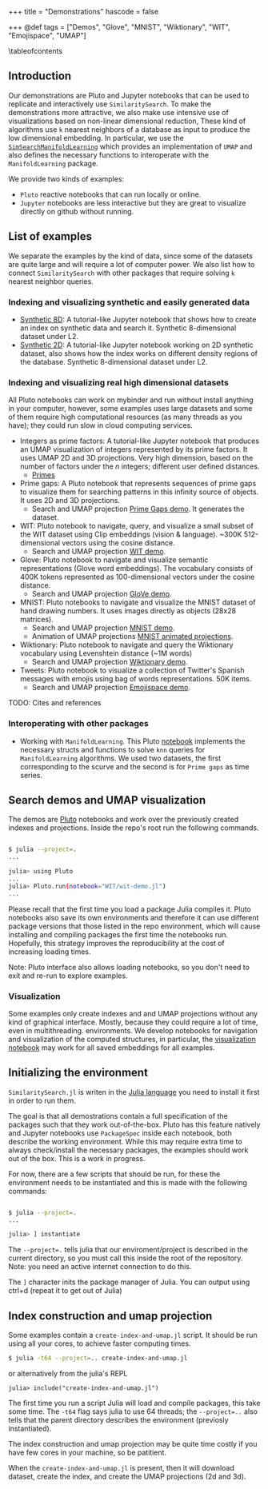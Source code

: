 +++
title = "Demonstrations"
hascode = false

+++
@def tags = ["Demos", "Glove", "MNIST", "Wiktionary", "WIT", "Emojispace", "UMAP"]

\tableofcontents

## Introduction

Our demonstrations are Pluto and Jupyter notebooks that can be used to replicate and interactively use `SimilaritySearch`.
To make the demonstrations more attractive, we also make use intensive use of visualizations based on non-linear dimensional reduction,
These kind of algorithms use `k` nearest neighbors of a database as input to produce the low dimensional embedding.
In particular, we use the [`SimSearchManifoldLearning`](https://github.com/sadit/SimSearchManifoldLearning.jl) which 
provides an implementation of `UMAP` and also defines the necessary functions to interoperate with the `ManifoldLearning` package.

We provide two kinds of examples:
- `Pluto` reactive notebooks that can run locally or online.
- `Jupyter` notebooks are less interactive but they are great to visualize directly on github without running.


## List of examples
We separate the examples by the kind of data, since some of the datasets are quite large and will require a lot of computer power. We also list how to connect `SimilaritySearch` with other packages that require solving `k` nearest neighbor queries.

### Indexing and visualizing synthetic and easily generated data 

- [Synthetic 8D](https://github.com/sadit/SimilaritySearchDemos/blob/main/synthetic/random-dataset.ipynb): A tutorial-like Jupyter notebook that shows how to create an index on synthetic data and search it. Synthetic 8-dimensional dataset under L2.
- [Synthetic 2D](https://github.com/sadit/SimilaritySearchDemos/blob/main/synthetic/2d.ipynb): A tutorial-like Jupyter notebook working on 2D synthetic dataset, also shows how the index works on different density regions of the database. Synthetic 8-dimensional dataset under L2.

### Indexing and visualizing real high dimensional datasets

All Pluto notebooks can work on mybinder and run without install anything in your computer, however, some examples uses large datasets and some of them require high computational resources (as many threads as you have); they could run slow in cloud computing services.

- Integers as prime factors: A tutorial-like Jupyter notebook that produces an UMAP visualization of integers represented by its prime factors. It uses UMAP 2D and 3D projections. Very high dimension, based on the number of factors under the $n$ integers; different user defined distances.
    - [Primes](https://github.com/sadit/SimilaritySearchDemos/blob/main/primes/primes-umap.ipynb)
- Prime gaps: A Pluto notebook that represents sequences of prime gaps to visualize them for searching patterns in this infinity source of objects. It uses 2D and 3D projections.
    - Search and UMAP projection [Prime Gaps demo](/demos-pluto/primegaps-demo.jl/). It generates the dataset.
- WIT: Pluto notebook to navigate, query, and visualize a small subset of the WIT dataset using Clip embeddings (vision \& language). ~300K 512-dimensional vectors using the cosine distance. 
    - Search and UMAP projection [WIT demo](/demos-pluto/wit-demo.jl/).
- Glove: Pluto notebook to navigate and visualize semantic representations (Glove word embeddings). The vocabulary consists of 400K tokens represented as 100-dimensional vectors under the cosine distance.
    - Search and UMAP projection [GloVe demo](/demos-pluto/glove-demo.jl/).
- MNIST: Pluto notebooks to navigate and visualize the MNIST dataset of hand drawing numbers. It uses images directly as objects (28x28 matrices).
    - Search and UMAP projection [MNIST demo](/demos-pluto/mnist-demo.jl/).
    - Animation of UMAP projections [MNIST animated projections](/demos-pluto/mnist-demo-iterated.jl/).
- Wiktionary: Pluto notebook to navigate and query the Wiktionary vocabulary using Levenshtein distance  (~1M words)
    - Search and UMAP projection [Wiktionary demo](/demos-pluto/wiktionary-demo.jl/).
- Tweets: Pluto notebook to visualize a collection of Twitter's Spanish messages with emojis using bag of words representations. 50K items.
    - Search and UMAP projection [Emojispace demo](/demos-pluto/emojispace-demo.jl/).


TODO: Cites and references
### Interoperating with other packages
- Working with `ManifoldLearning`. This Pluto [notebook](/demos-pluto/primegaps-manifoldlearning.jl/) implements the necessary structs and functions to solve `knn` queries for `ManifoldLearning` algorithms. We used two datasets, the first corresponding to the scurve and the second is for `Prime gaps` as time series. 

## Search demos and UMAP visualization
The demos are [Pluto](https://github.com/fonsp/Pluto.jl) notebooks and work over the previously created indexes and projections. Inside the repo's root run the following commands.

```bash

$ julia --project=.
...

julia> using Pluto
...
julia> Pluto.run(notebook="WIT/wit-demo.jl")
...
```

Please recall that the first time you load a package Julia compiles it. Pluto notebooks also save its own environments and therefore it can use different package versions that those listed in the repo environment, which will cause installing and compiling packages the first time the notebooks run. Hopefully, this strategy improves the reproducibility at the cost of increasing loading times.

Note: Pluto interface also allows loading notebooks, so you don't need to exit and re-run to explore examples.


### Visualization

Some examples only create indexes and and UMAP projections without any kind of graphical interface. Mostly, because they could require a lot of time, even in multithreading. environments. We develop notebooks for navigation and visualization of the computed structures, in particular, the [visualization notebook](https://github.com/sadit/SimilaritySearchDemos/blob/main/visualize-umap.jl) may work for all saved embeddings for all examples. 


## Initializing the environment
`SimilaritySearch.jl` is writen in the [Julia language](https://julialang.org/) you need to install it first in order to run them.

The goal is that all demostrations contain a full specification of the packages such that they work out-of-the-box. Pluto has this feature natively and Jupyter notebooks use `PackageSpec` inside each notebook, both describe the working environment. While this may require extra time to always check/install the necessary packages, the examples should work out of the box. This is a work in progress.

For now, there are a few scripts that should be run, for these the environment needs to be instantiated and this is made with the following commands:

```bash

$ julia --project=.
...

julia> ] instantiate
```

The `--project=.` tells julia that our enviroment/project is described in the current directory, so you must call this inside the root of the repository. Note: you need an active internet connection to do this.

The `]` character inits the package manager of Julia. You can output using ctrl+d (repeat it to get out of Julia)


## Index construction and umap projection
Some examples contain a `create-index-and-umap.jl` script. It should be run using all your cores, to achieve faster computing times.


```bash 
$ julia -t64 --project=.. create-index-and-umap.jl
```
or alternatively from the julia's REPL

```
julia> include("create-index-and-umap.jl")
```

The first time you run a script Julia will load and compile packages, this take some time.
The `-t64` flag says julia to use 64 threads; the `--project=..` also tells that the parent directory describes the environment (previosly instantiated).

The index construction and umap projection may be quite time costly if you have few cores in your machine, so be patitient.

When the `create-index-and-umap.jl` is present, then it will download dataset, create the index, and create the UMAP projections (2d and 3d). 


